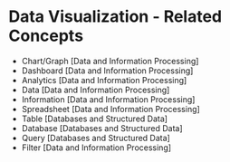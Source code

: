 # Data Visualization - Related Concepts

- Chart/Graph [Data and Information Processing]
- Dashboard [Data and Information Processing]
- Analytics [Data and Information Processing]
- Data [Data and Information Processing]
- Information [Data and Information Processing]
- Spreadsheet [Data and Information Processing]
- Table [Databases and Structured Data]
- Database [Databases and Structured Data]
- Query [Databases and Structured Data]
- Filter [Data and Information Processing]
